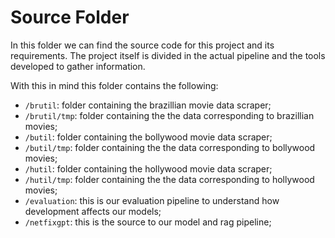 # Source Folder

In this folder we can find the source code for this project and its requirements. 
The project itself is divided in the actual pipeline and the tools developed to gather information. 


With this in mind this folder contains the following:

- `/brutil`: folder containing the brazillian movie data scraper;
- `/brutil/tmp`: folder containing the the data corresponding to brazillian movies;
- `/butil`: folder containing the bollywood movie data scraper;
- `/butil/tmp`: folder containing the the data corresponding to bollywood movies;
- `/hutil`: folder containing the hollywood movie data scraper;
- `/hutil/tmp`: folder containing the the data corresponding to hollywood movies;
- `/evaluation`: this is our evaluation pipeline to understand how development affects our models;
- `/netfixgpt`: this is the source to our model and rag pipeline;
